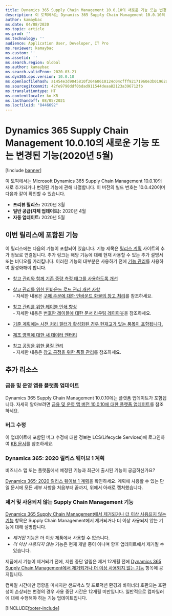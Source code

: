 ```yaml
---
title: Dynamics 365 Supply Chain Management 10.0.10의 새로운 기능 또는 변경된 기능(2020년 5월)
description: 이 토픽에서는 Dynamics 365 Supply Chain Management 10.0.10의 새로 추가되거나 변경된 기능에 관해 설명합니다.
author: kamaybac
ms.date: 04/08/2020
ms.topic: article
ms.prod: ''
ms.technology: ''
audience: Application User, Developer, IT Pro
ms.reviewer: kamaybac
ms.custom: ''
ms.assetid: ''
ms.search.region: Global
ms.author: kamaybac
ms.search.validFrom: 2020-03-21
ms.dyn365.ops.version: 10.0.10
ms.openlocfilehash: a1454e3d9045810f20460610124c04cfff92171960e3b01962a1332b78191d71
ms.sourcegitcommit: 42fe9790ddf0bdad911544deaa82123a396712fb
ms.translationtype: HT
ms.contentlocale: ko-KR
ms.lasthandoff: 08/05/2021
ms.locfileid: "8446692"
---
```

# <a name="whats-new-or-changed-in-dynamics-365-supply-chain-management-10010-may-2020"></a>Dynamics 365 Supply Chain Management 10.0.10의 새로운 기능 또는 변경된 기능(2020년 5월)

[!include [banner](../includes/banner.md)]

이 토픽에서는 Microsoft Dynamics 365 Supply Chain Management 10.0.10의 새로 추가되거나 변경된 기능에 관해 나열합니다. 이 버전의 빌드 번호는 10.0.420이며 다음과 같이 확인할 수 있습니다.

- **프리뷰 릴리스:** 2020년 3월
- **일반 공급(자체 업데이트):** 2020년 4월
- **자동 업데이트:** 2020년 5월

## <a name="features-included-in-this-release"></a>이번 릴리스에 포함된 기능

이 릴리스에는 다음의 기능이 포함되어 있습니다. 기능 제목은 [릴리스 계획](/dynamics365/release-plans/) 사이트의 추가 정보로 연결됩니다. 추가 링크는 해당 기능에 대해 현재 사용할 수 있는 추가 설명서 또는 비디오를 가리킵니다. 이러한 기능의 대부분은 사용하기 전에 [기능 관리](../../fin-ops-core/fin-ops/get-started/feature-management/feature-management-overview.md)를 사용하여 활성화해야 합니다.

- [창고 관리와 함께 기존 중량 측정 태그를 사용하도록 개선](/dynamics365-release-plan/2020wave1/dynamics365-supply-chain-management/enhancement-use-existing-catch-weight-tags-warehouse-management)

- [창고 관리를 위한 인바운드 로드 관리 개선 사항](/dynamics365-release-plan/2020wave1/dynamics365-supply-chain-management/warehouse-management-inbound-load-management-enhancement)<br> - 자세한 내용은 [구매 주문에 대한 인바운드 화물의 창고 처리](../warehousing/inbound-load-handling.md)를 참조하세요.

- [창고 관리를 위한 레이블 인쇄 향상](/dynamics365-release-plan/2020wave1/dynamics365-supply-chain-management/label-printing-enhancements-warehouse-management)<br> - 자세한 내용은 [번호판 레이블에 대한 문서 라우팅 레이아웃](../warehousing/document-routing-layout-for-license-plates.md)을 참조하세요.

- [기준 계획에는 사전 처리 필터가 활성화된 경우 현재고가 있는 품목이 포함됩니다.](/dynamics365-release-plan/2020wave1/dynamics365-supply-chain-management/master-planning-include-items-on-hand-when-pre-processing-filters-are-enabled)

- [제조 영역에 대한 새 데이터 엔터티](/dynamics365-release-plan/2020wave1/dynamics365-supply-chain-management/new-data-entities-manufacturing-area)

- [창고 공정을 위한 품질 관리](/dynamics365-release-plan/2019wave2/dynamics365-supply-chain-management/quality-management-warehouse-processes)<br> - 자세한 내용은 [창고 공정을 위한 품질 관리](../inventory/quality-management-for-warehouses-processes.md)를 참조하세요.

## <a name="additional-resources"></a>추가 리소스

### <a name="platform-updates-for-finance-and-operations-apps"></a>금융 및 운영 앱용 플랫폼 업데이트

Dynamics 365 Supply Chain Management 10.0.10에는 플랫폼 업데이트가 포함됩니다. 자세히 알아보려면 [금융 및 운영 앱 버전 10.0.10에 대한 플랫폼 업데이트](../../fin-ops-core/dev-itpro/get-started/whats-new-platform-update-34.md)를 참조하세요.

### <a name="bug-fixes"></a>버그 수정

이 업데이트에 포함된 버그 수정에 대한 정보는 LCS(Lifecycle Services)에 로그인하여 [KB 문서](https://fix.lcs.dynamics.com/Issue/Details?bugId=424137&dbType=3&qc=bf63d49dcc96e51eb42ac1dd66c6c5e5d7548f1e176f729e324ea3353b9860cb)를 참조하세요.

### <a name="dynamics-365-2020-release-wave-1-plan"></a>Dynamics 365: 2020 릴리스 웨이브 1 계획

비즈니스 앱 또는 플랫폼에서 예정된 기능과 최근에 출시된 기능이 궁금하신가요?

[Dynamics 365: 2020 릴리스 웨이브 1 계획](/dynamics365-release-plan/2020wave1/index)을 확인하세요. 계획에 사용할 수 있는 단일 문서에 모든 세부 사항을 처음부터 끝까지, 위에서 아래로 캡처했습니다.

### <a name="removed-and-deprecated-supply-chain-management-features"></a>제거 및 사용되지 않는 Supply Chain Management 기능

[Dynamics 365 Supply Chain Management에서 제거되거나 더 이상 사용되지 않는 기능](removed-deprecated-features-scm-updates.md) 항목은 Supply Chain Management에서 제거되거나 더 이상 사용되지 않는 기능에 대해 설명합니다.

- *제거된* 기능은 더 이상 제품에서 사용할 수 없습니다.
- *더 이상 사용되지 않는* 기능은 현재 개발 중이 아니며 향후 업데이트에서 제거될 수 있습니다.

제품에서 기능이 제거되기 전에, 지원 중단 알림은 제거 12개월 전에 [Dynamics 365 Supply Chain Management에서 제거되거나 더 이상 사용되지 않는 기능](removed-deprecated-features-scm-updates.md) 항목에 공지됩니다.

컴파일 시간에만 영향을 미치지만 샌드박스 및 프로덕션 환경과 바이너리 호환되는 호환성이 손상되는 변경의 경우 사용 중단 시간은 12개월 미만입니다. 일반적으로 컴파일러에 대해 수행해야 하는 기능 업데이트입니다.


[!INCLUDE[footer-include](../../includes/footer-banner.md)]